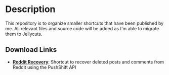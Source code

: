 # Description

This repository is to organize smaller shortcuts that have been published by me. All relevant files and source code will be added as I'm able to migrate them to Jellycuts.

## Download Links

- **[Reddit Recovery](https://routinehub.co/shortcut/9663/)**: Shortcut to recover deleted posts and comments from Reddit using the PushShift API
